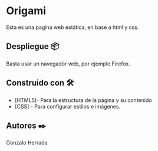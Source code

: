 # Origami

Esta es una pagina web estática, en base a html y css.


## Despliegue 📦

Basta usar un navegador web, por ejemplo Firefox.

## Construido con 🛠️

* [HTML5]- Para la estructura de la página y su contenido
* [CSS] - Para configurar estilos e imágenes.


## Autores ✒️

Gonzalo Herrada